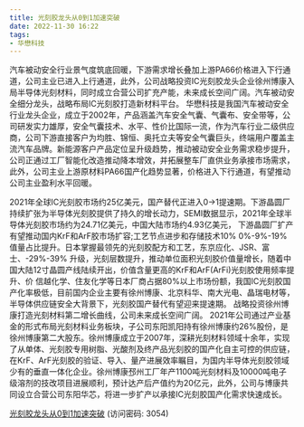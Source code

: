 ```yaml
---
title: 光刻胶龙头从0到1加速突破
date: 2022-11-30 16:22
tags:
- 华懋科技
---
```

汽车被动安全行业景气度筑底回暖，下游需求增长叠加上游PA66价格进入下行通道，公司主业已进入上行通道，此外，公司战略投资IC光刻胶龙头企业徐州博康入局半导体光刻材料，同时成立合营公司扩充产能，未来成长空间广阔。汽车被动安全细分龙头，战略布局IC光刻胶打造新材料平台。
华懋科技是我国汽车被动安全行业龙头企业，成立于2002年，产品涵盖汽车安全气囊、气囊布、安全带等，公司研发实力雄厚，安全气囊技术、水平、性价比国际一流，作为汽车行业二级供应商，公司下游直接客户为均胜、锦恒、奥托立夫等安全气囊巨头，终端用户覆盖主流汽车品牌。新能源客户产品定位呈升级趋势，推动被动安全业务需求稳步提升，公司正通过工厂智能化改造推动降本增效，并拓展整车厂直供业务承接市场需求，此外，公司主业上游原材料PA66国产化趋势显著，价格进入下行通道，有望推动公司主业盈利水平回暖。
<!-- more -->
2021年全球IC光刻胶市场约25亿美元，国产替代正进入0→1提速期。下游晶圆厂持续扩张为半导体光刻胶提供了持久的增长动力，SEMI数据显示，2021年全球半导体光刻胶市场约为24.71亿美元，中国大陆市场约4.93亿美元，
下游晶圆厂扩产有望推动国内KrF和ArF胶市场扩容;工艺节点进步和存储技术10%
0%-9%-19%值量占比提升。日本掌握最领先的光刻胶配方和工艺，东京应化、JSR、富士、-29%-39%
升级，光刻层数提升，推动单位面积光刻胶价值量增长，随着中国大陆12寸晶圆产线陆续开出，价值含量更高的KrF和ArF(ArFi)光刻胶使用频率提升、价
信越化学、住友化学等日本厂商占据80%以上市场份额，我国IC光刻胶国产化率极低，目前国内企业主要有徐州博康、北京科华、南大光电、晶瑞电材等，半导体供应链安全大背景下，光刻胶国产替代有望迎来提速期。
战略投资徐州博康打造光刻材料第二增长曲线，公司未来成长空间广阔。
2021年公司通过产业基金的形式布局光刻材料业务板块，子公司东阳凯阳持有徐州博康约26%股份，是徐州博康第二大股东。徐州博康成立于2007年，深耕光刻材料领域十余年，实现了从单体、光刻胶专用树脂、光酸剂及终产品光刻胶的国产化自主可控的供应链，在KrF、ArF光刻胶的验证、导入、量产进展效率瞩目，为国内半导体光刻胶领域少有的垂直一体化企业。徐州博康邳州工厂年产1100吨光刻材料及10000吨电子级溶剂的技改项目进展顺利，预计达产后产值约为20亿元，此外，公司与博康共同设立合营公司东阳华芯，将进一步扩产以承接IC光刻胶国产化需求快速成长。

[光刻胶龙头从0到1加速突破](https://url12.ctfile.com/f/3948612-738829359-ef9753?p=3054)
(访问密码: 3054)

